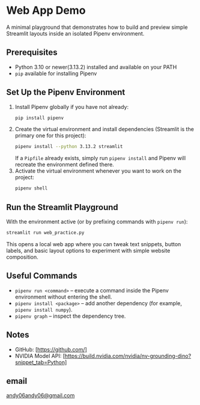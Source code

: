# Web App Demo

A minimal playground that demonstrates how to build and preview simple Streamlit layouts inside an isolated Pipenv environment.

## Prerequisites
- Python 3.10 or newer(3.13.2) installed and available on your PATH
- `pip` available for installing Pipenv

## Set Up the Pipenv Environment
1. Install Pipenv globally if you have not already:
   ```bash
   pip install pipenv
   ```
2. Create the virtual environment and install dependencies (Streamlit is the primary one for this project):
   ```bash
   pipenv install --python 3.13.2 streamlit
   ```
   If a `Pipfile` already exists, simply run `pipenv install` and Pipenv will recreate the environment defined there.
3. Activate the virtual environment whenever you want to work on the project:
   ```bash
   pipenv shell
   ```

## Run the Streamlit Playground
With the environment active (or by prefixing commands with `pipenv run`):
```bash
streamlit run web_practice.py
```
This opens a local web app where you can tweak text snippets, button labels, and basic layout options to experiment with simple website composition.

## Useful Commands
- `pipenv run <command>` – execute a command inside the Pipenv environment without entering the shell.
- `pipenv install <package>` – add another dependency (for example, `pipenv install numpy`).
- `pipenv graph` – inspect the dependency tree.

## Notes
- GitHub: [https://github.com/]
- NVIDIA Model API: [https://build.nvidia.com/nvidia/nv-grounding-dino?snippet_tab=Python]


## email
andy06andy06@gmail.com